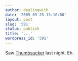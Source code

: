 ```yaml
---
author: dealingwith
date: '2005-09-25 13:10:00'
layout: post
slug: '591'
status: publish
title: '...'
wordpress_id: '591'
---
```


Saw [Thumbsucker][1] last night. Eh.

   [1]: http://thumbsuckerthemovie.com

